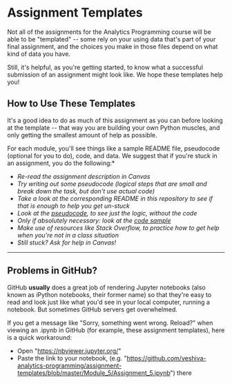 # Assignment Templates

Not all of the assignments for the Analytics Programming course will be able to be "templated" -- some rely on your using data that's part of your final assignment, and the choices you make in those files depend on what kind of data you have.

Still, it's helpful, as you're getting started, to know what a successful submission of an assignment might look like.  We hope these templates help you!

## How to Use These Templates

It's a good idea to do as much of this assignment as you can before looking at the template -- that way you are building your own Python muscles, and only getting the smallest amount of help as possible.

For each module, you'll see things like a sample README file, pseudocode (optional for you to do), code, and data.  We suggest that if you're stuck in an assignment, you do the following:*

* *Re-read the assignment description in Canvas*
* *Try writing out some pseudocode (logical steps that are small and break down the task, but don't use actual code)*
* *Take a look at the corresponding README in this repository to see if that is enough to help you get un-stuck*
* *Look at the [pseudocode](#pseudocode), to see just the logic, without the code*
* *Only if absolutely necessary: look at the [code sample](Assignment_5.ipynb)*
* *Make use of resources like Stack Overflow, to practice how to get help when you're not in a class situation*
* *Still stuck?  Ask for help in Canvas!*

---------


## Problems in GitHub?

GitHub **usually** does a great job of rendering Jupyter notebooks (also known as iPython notebooks, their former name) so that they're easy to read and look just like what you'd see in your local computer, running a notebook.  But sometimes GitHub servers get overwhelmed.

If you get a message like "Sorry, something went wrong. Reload?" when viewing an .ipynb in GitHub (for example, these assignment templates), here is a quick workaround:

* Open "https://nbviewer.jupyter.org/"
* Paste the link to your notebook, (e.g. "https://github.com/yeshiva-analytics-programming/assignment-templates/blob/master/Module_5/Assignment_5.ipynb") there 


